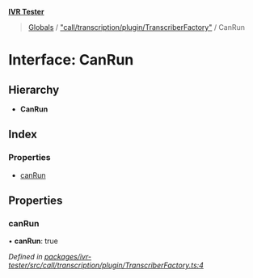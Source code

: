 **[IVR Tester](../README.md)**

> [Globals](../README.md) / ["call/transcription/plugin/TranscriberFactory"](../modules/_call_transcription_plugin_transcriberfactory_.md) / CanRun

# Interface: CanRun

## Hierarchy

* **CanRun**

## Index

### Properties

* [canRun](_call_transcription_plugin_transcriberfactory_.canrun.md#canrun)

## Properties

### canRun

•  **canRun**: true

*Defined in [packages/ivr-tester/src/call/transcription/plugin/TranscriberFactory.ts:4](https://github.com/SketchingDev/ivr-tester/blob/e4629d5/packages/ivr-tester/src/call/transcription/plugin/TranscriberFactory.ts#L4)*
